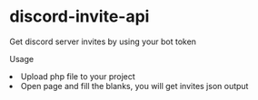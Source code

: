 # discord-invite-api
Get discord server invites by using your bot token

Usage
<li>Upload php file to your project</li>
<li>Open page and fill the blanks, you will get invites json output</li>
